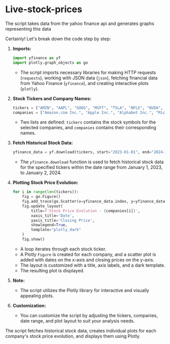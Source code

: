 # Live-stock-prices
The script takes data from the yahoo finance api and generates graphs representing this data

Certainly! Let's break down the code step by step:

1. **Imports:**
   ```python
   import yfinance as yf
   import plotly.graph_objects as go
   ```
   - The script imports necessary libraries for making HTTP requests (`requests`), working with JSON data (`json`), fetching financial data from Yahoo Finance (`yfinance`), and creating interactive plots (`plotly`).

2. **Stock Tickers and Company Names:**
   ```python
   tickers = ["AMZN", "AAPL", "GOOG", "MSFT", "TSLA", "NFLX", "NVDA", "JPM"]
   companies = ["Amazon.com Inc.", "Apple Inc.", "Alphabet Inc.", "Microsoft Corporation", "Tesla, Inc.", "Netflix, Inc.", "NVIDIA Corporation", "JPMorgan Chase & Co."]
   ```
   - Two lists are defined: `tickers` contains the stock symbols for the selected companies, and `companies` contains their corresponding names.

3. **Fetch Historical Stock Data:**
   ```python
   yfinance_data = yf.download(tickers, start="2023-01-01", end="2024-01-02")
   ```
   - The `yfinance.download` function is used to fetch historical stock data for the specified tickers within the date range from January 1, 2023, to January 2, 2024.

4. **Plotting Stock Price Evolution:**
   ```python
   for i in range(len(tickers)):
       fig = go.Figure()
       fig.add_trace(go.Scatter(x=yfinance_data.index, y=yfinance_data['Close'][tickers[i]], mode='lines', name=f'{companies[i]}'))
       fig.update_layout(
           title=f'Stock Price Evolution - {companies[i]}',
           xaxis_title='Date',
           yaxis_title='Closing Price',
           showlegend=True,
           template="plotly_dark"
       )
       fig.show()
   ```
   - A loop iterates through each stock ticker.
   - A Plotly `Figure` is created for each company, and a scatter plot is added with dates on the x-axis and closing prices on the y-axis.
   - The layout is customized with a title, axis labels, and a dark template.
   - The resulting plot is displayed.

5. **Note:**
   - The script utilizes the Plotly library for interactive and visually appealing plots.

6. **Customization:**
   - You can customize the script by adjusting the tickers, companies, date range, and plot layout to suit your analysis needs.

The script fetches historical stock data, creates individual plots for each company's stock price evolution, and displays them using Plotly.
